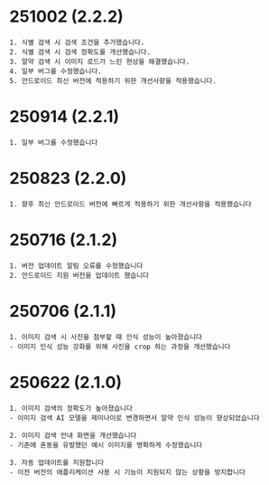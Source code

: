 # 251002 (2.2.2)
```
1. 식별 검색 시 검색 조건을 추가했습니다.
2. 식별 검색 시 검색 정확도를 개선했습니다.
3. 알약 검색 시 이미지 로드가 느린 현상을 해결했습니다.
4. 일부 버그를 수정했습니다.
5. 안드로이드 최신 버전에 적용하기 위한 개선사항을 적용했습니다.
```

# 250914 (2.2.1)

```
1. 일부 버그를 수정했습니다
```

# 250823 (2.2.0)

```
1. 향후 최신 안드로이드 버전에 빠르게 적용하기 위한 개선사항을 적용했습니다
```

# 250716 (2.1.2)

```
1. 버전 업데이트 알림 오류를 수정했습니다
2. 안드로이드 지원 버전을 업데이트 했습니다
```

# 250706 (2.1.1)

```
1. 이미지 검색 시 사진을 첨부할 때 인식 성능이 높아졌습니다
- 이미지 인식 성능 강화를 위해 사진을 crop 하는 과정을 개선했습니다
```

# 250622 (2.1.0)

```
1. 이미지 검색의 정확도가 높아졌습니다
- 이미지 검색 AI 모델을 제미나이로 변경하면서 알약 인식 성능이 향상되었습니다

2. 이미지 검색 안내 화면을 개선했습니다
- 기존에 혼동을 유발했던 예시 이미지를 명확하게 수정했습니다

3. 자동 업데이트를 지원합니다
- 이전 버전의 애플리케이션 사용 시 기능이 지원되지 않는 상황을 방지합니다
```
